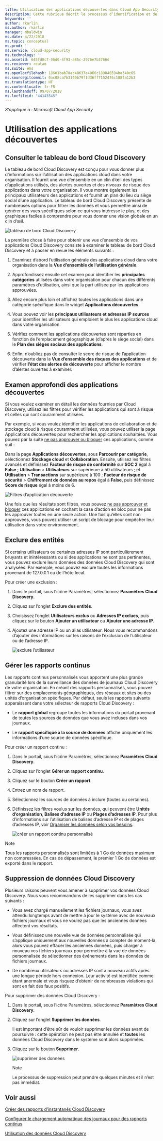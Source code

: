 ```yaml
---
title: Utilisation des applications découvertes dans Cloud App Security | Microsoft Docs
description: Cette rubrique décrit le processus d’identification et de correction des applications Cloud Discovery à risque dans Cloud App Security.
keywords: ''
author: rkarlin
ms.author: rkarlin
manager: mbaldwin
ms.date: 4/22/2018
ms.topic: conceptual
ms.prod: ''
ms.service: cloud-app-security
ms.technology: ''
ms.assetid: 645fd8c7-06d0-4f93-a85c-2976e7b3766d
ms.reviewer: reutam
ms.suite: ems
ms.openlocfilehash: 18601bab78ac48637e4060c189846594ba340c65
ms.sourcegitcommit: 0ac08ca7b3140b79f1d36ff7152476c188fa12b3
ms.translationtype: HT
ms.contentlocale: fr-FR
ms.lasthandoff: 09/07/2018
ms.locfileid: "44143545"
---
```

*S’applique à : Microsoft Cloud App Security*


# <a name="working-with-discovered-apps"></a>Utilisation des applications découvertes

## <a name="review-the-cloud-discovery-dashboard"></a>Consulter le tableau de bord Cloud Discovery

Le tableau de bord Cloud Discovery est conçu pour vous donner plus d’informations sur l’utilisation des applications cloud dans votre organisation. Il fournit une vue d’ensemble en un clin d’œil des types d’applications utilisés, des alertes ouvertes et des niveaux de risque des applications dans votre organisation. Il vous montre également les principaux utilisateurs des applications et fournit un plan du lieu du siège social d’une application. Le tableau de bord Cloud Discovery présente de nombreuses options pour filtrer les données et vous permettre ainsi de générer des vues spécifiques selon ce qui vous intéresse le plus, et des graphiques faciles à comprendre pour vous donner une vision globale en un clin d’œil.

![tableau de bord Cloud Discovery](./media/cloud-discovery-dashboard.png)

La première chose à faire pour obtenir une vue d’ensemble de vos applications Cloud Discovery consiste à examiner le tableau de bord Cloud Discovery et à passer en revue les éléments suivants :
 
1. Examinez d’abord l’utilisation générale des applications cloud dans votre organisation dans la **Vue d’ensemble de l’utilisation générale**.

2. Approfondissez ensuite cet examen pour identifier les **principales catégories** utilisées dans votre organisation pour chacun des différents paramètres d’utilisation, ainsi que la part utilisée par les applications approuvées.

3. Allez encore plus loin et affichez toutes les applications dans une catégorie spécifique dans le widget **Applications découvertes**.

4. Vous pouvez voir les **principaux utilisateurs et adresses IP sources** pour identifier les utilisateurs qui emploient le plus les applications cloud dans votre organisation.
5. Vérifiez comment les applications découvertes sont réparties en fonction de l’emplacement géographique (d’après le siège social) dans le **Plan des sièges sociaux des applications**.

6. Enfin, n’oubliez pas de consulter le score de risque de l’application découverte dans la **Vue d’ensemble des risques des applications** et de vérifier **l’état des alertes de découverte** pour afficher le nombre d’alertes ouvertes à examiner.

## <a name="deep-dive-into-discovered-apps"></a>Examen approfondi des applications découvertes
Si vous voulez examiner en détail les données fournies par Cloud Discovery, utilisez les filtres pour vérifier les applications qui sont à risque et celles qui sont couramment utilisées.


Par exemple, si vous voulez identifier les applications de collaboration et de stockage cloud à risque couramment utilisées, vous pouvez utiliser la page Applications découvertes pour rechercher les applications souhaitées. Vous pouvez par la suite [ne pas approuver ou bloquer](governance-discovery.md) ces applications, comme suit :

Dans la page **Applications découvertes**, sous **Parcourir par catégorie**, sélectionnez **Stockage cloud** et **Collaboration**. Ensuite, utilisez les filtres avancés et définissez **Facteur de risque de conformité** sur **SOC 2** égal à **False** ; **Utilisation** > **Utilisateurs** sur supérieure à 50 utilisateurs ; et **Utilisation** > **Transactions** sur supérieure à 100 ; **Facteur de risque de sécurité** > **Chiffrement de données au repos** égal à **False**, puis définissez **Score de risque** égal à moins de 6.

![Filtres d’application découverte](./media/discovered-app-filters.png)

Une fois que les résultats sont filtrés, vous pouvez [ne pas approuver et bloquer](governance-discovery.md) ces applications en cochant la case d’action en bloc pour ne pas les approuver toutes en une seule action. Une fois qu’elles sont non approuvées, vous pouvez utiliser un script de blocage pour empêcher leur utilisation dans votre environnement.


## <a name="exclude-entities"></a>Exclure des entités  
Si certains utilisateurs ou certaines adresses IP sont particulièrement bruyants et inintéressants ou si des applications ne sont pas pertinentes, vous pouvez exclure leurs données des données Cloud Discovery qui sont analysées. Par exemple, vous pouvez exclure toutes les informations provenant de 127.0.0.1 ou de l’hôte local.  
  
Pour créer une exclusion :  
  
1.  Dans le portail, sous l’icône Paramètres, sélectionnez **Paramètres Cloud Discovery**.  
  
2.  Cliquez sur l’onglet **Exclure des entités**.  
  
3.  Choisissez l’onglet **Utilisateurs exclus** ou **Adresses IP exclues**, puis cliquez sur le bouton **Ajouter un utilisateur** ou **Ajouter une adresse IP**.  
  
4.  Ajoutez une adresse IP ou un alias utilisateur. Nous vous recommandons d’ajouter des informations sur les raisons de l’exclusion de l’utilisateur ou de l’adresse IP.  
  
     ![exclure l’utilisateur](./media/exclude-user.png "exclure l’utilisateur")  
  
## <a name="manage-continuous-reports"></a>Gérer les rapports continus  
Les rapports continus personnalisés vous apportent une plus grande granularité lors de la surveillance des données de journaux Cloud Discovery de votre organisation. En créant des rapports personnalisés, vous pouvez filtrer sur des emplacements géographiques, des réseaux et sites ou des unités d’organisation spécifiques. Par défaut, seuls les rapports suivants apparaissent dans votre sélecteur de rapports Cloud Discovery :  
  
-  Le **rapport global** regroupe toutes les informations du portail provenant de toutes les sources de données que vous avez incluses dans vos journaux.  
  
- Le **rapport spécifique à la source de données** affiche uniquement les informations d’une source de données spécifique.  
  
Pour créer un rapport continu :  
  
1.  Dans le portail, sous l’icône Paramètres, sélectionnez **Paramètres Cloud Discovery**.  
  
2.  Cliquez sur l’onglet **Gérer un rapport continu**.  
  
3.  Cliquez sur le bouton **Créer un rapport**.  
  
4.  Entrez un nom de rapport.  
  
5.  Sélectionnez les sources de données à inclure (toutes ou certaines).  
  
6.  Définissez les filtres voulus sur les données, qui peuvent être **Unités d’organisation**, **Balises d’adresse IP** ou **Plages d’adresses IP**. Pour plus d’informations sur l’utilisation de balises d’adresse IP et de plages d’adresses IP, voir [Organiser les données selon vos besoins](ip-tags.md).  
  
    ![créer un rapport continu personnalisé](./media/create-custom-continuous-report.png) 

> [!NOTE]
> Tous les rapports personnalisés sont limitées à 1 Go de données maximum non compressées. En cas de dépassement, le premier 1 Go de données est exporté dans le rapport.


## <a name="deleting-cloud-discovery-data"></a>Suppression de données Cloud Discovery  
Plusieurs raisons peuvent vous amener à supprimer vos données Cloud Discovery. Nous vous recommandons de les supprimer dans les cas suivants :  
  
-   Vous avez chargé manuellement les fichiers journaux, vous avez attendu longtemps avant de mettre à jour le système avec de nouveaux fichiers journaux et vous ne voulez pas que les anciennes données affectent vos résultats.  
  
-   Vous définissez une nouvelle vue de données personnalisée qui s’applique uniquement aux nouvelles données à compter de moment-là, alors vous pouvez effacer les anciennes données, puis charger à nouveau vos fichiers journaux pour permettre à la vue de données personnalisée de sélectionner des événements dans les données de fichiers journaux.  
  
-   De nombreux utilisateurs ou adresses IP sont à nouveau actifs après une longue période hors connexion. Leur activité est identifiée comme étant anormale et vous risquez d’obtenir de nombreuses violations qui sont en fait des faux positifs.  
  
Pour supprimer des données Cloud Discovery :  
  
1. Dans le portail, sous l’icône Paramètres, sélectionnez **Paramètres Cloud Discovery**.  
  
2. Cliquez sur l’onglet **Supprimer les données**.  
  
    Il est important d’être sûr de vouloir supprimer les données avant de poursuivre : cette opération ne peut pas être annulée et **toutes** les données Cloud Discovery dans le système sont alors supprimées.  
  
3. Cliquez sur le bouton **Supprimer**.  
  
    ![supprimer des données](./media/delete-data.png "supprimer des données")  
  
   > [!NOTE]  
   >  Le processus de suppression peut prendre quelques minutes et il n’est pas immédiat.  




## <a name="see-also"></a>Voir aussi
 
[Créer des rapports d’instantanés Cloud Discovery](create-snapshot-cloud-discovery-reports.md)

[Configurer le chargement automatique des journaux pour des rapports continus](configure-automatic-log-upload-for-continuous-reports.md)

[Utilisation des données Cloud Discovery](working-with-cloud-discovery-data.md)

